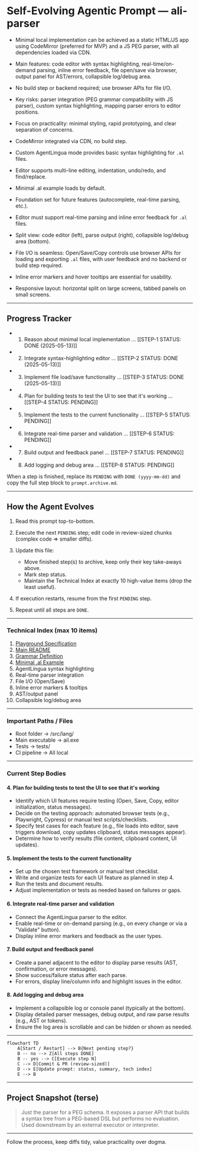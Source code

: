 # Self-Evolving Agentic Prompt — ali-parser

<!--- COMPLETED-STEP SUMMARIES (append most salient take-aways, pitfalls, key decisions) --->

- Minimal local implementation can be achieved as a static HTML/JS app using CodeMirror (preferred for MVP) and a JS PEG parser, with all dependencies loaded via CDN.
- Main features: code editor with syntax highlighting, real-time/on-demand parsing, inline error feedback, file open/save via browser, output panel for AST/errors, collapsible log/debug area.
- No build step or backend required; use browser APIs for file I/O.
- Key risks: parser integration (PEG grammar compatibility with JS parser), custom syntax highlighting, mapping parser errors to editor positions.
- Focus on practicality: minimal styling, rapid prototyping, and clear separation of concerns.

- CodeMirror integrated via CDN, no build step.
- Custom AgentLingua mode provides basic syntax highlighting for `.al` files.
- Editor supports multi-line editing, indentation, undo/redo, and find/replace.
- Minimal .al example loads by default.
- Foundation set for future features (autocomplete, real-time parsing, etc.).

- Editor must support real-time parsing and inline error feedback for `.al` files.
- Split view: code editor (left), parse output (right), collapsible log/debug area (bottom).
- File I/O is seamless: Open/Save/Copy controls use browser APIs for loading and exporting `.al` files, with user feedback and no backend or build step required.
- Inline error markers and hover tooltips are essential for usability.
- Responsive layout: horizontal split on large screens, tabbed panels on small screens.

---

## Progress Tracker

* 1. Reason about minimal local implementation ... [[STEP-1 STATUS: DONE (2025-05-13)]]
* 2. Integrate syntax-highlighting editor ... [[STEP-2 STATUS: DONE (2025-05-13)]]
* 3. Implement file load/save functionality ... [[STEP-3 STATUS: DONE (2025-05-13)]]
* 4. Plan for building tests to test the UI to see that it's working ... [[STEP-4 STATUS: PENDING]]
* 5. Implement the tests to the current functionality ... [[STEP-5 STATUS: PENDING]]
* 6. Integrate real-time parser and validation ... [[STEP-6 STATUS: PENDING]]
* 7. Build output and feedback panel ... [[STEP-7 STATUS: PENDING]]
* 8. Add logging and debug area ... [[STEP-8 STATUS: PENDING]]

When a step is finished, replace its `PENDING` with `DONE (yyyy-mm-dd)` and copy the full step block to `prompt.archive.md`.

---

## How the Agent Evolves

1. Read this prompt top-to-bottom.
2. Execute the next `PENDING` step; edit code in review-sized chunks (complex code => smaller diffs).
3. Update this file:

   * Move finished step(s) to archive, keep only their key take-aways above.
   * Mark step status.
   * Maintain the Technical Index at exactly 10 high-value items (drop the least useful).
4. If execution restarts, resume from the first `PENDING` step.
5. Repeat until all steps are `DONE`.

---

### Technical Index (max 10 items)

1. [Playground Specification](playground/playground-spec.md)
2. [Main README](personalities/formalai.playground/readme.md)
3. [Grammar Definition](src/lang/grammar/grammar.peg)
4. [Minimal .al Example](src/lang/examples/00_super_simple.al)
5. AgentLingua syntax highlighting
6. Real-time parser integration
7. File I/O (Open/Save)
8. Inline error markers & tooltips
9. AST/output panel
10. Collapsible log/debug area

---

### Important Paths / Files

* Root folder        -> /src/lang/
* Main executable    -> ail.exe
* Tests              -> tests/
* CI pipeline        -> All local

---

### Current Step Bodies

#### 4. Plan for building tests to test the UI to see that it's working

* Identify which UI features require testing (Open, Save, Copy, editor initialization, status messages).
* Decide on the testing approach: automated browser tests (e.g., Playwright, Cypress) or manual test scripts/checklists.
* Specify test cases for each feature (e.g., file loads into editor, save triggers download, copy updates clipboard, status messages appear).
* Determine how to verify results (file content, clipboard content, UI updates).

#### 5. Implement the tests to the current functionality

* Set up the chosen test framework or manual test checklist.
* Write and organize tests for each UI feature as planned in step 4.
* Run the tests and document results.
* Adjust implementation or tests as needed based on failures or gaps.

#### 6. Integrate real-time parser and validation

* Connect the AgentLingua parser to the editor.
* Enable real-time or on-demand parsing (e.g., on every change or via a "Validate" button).
* Display inline error markers and feedback as the user types.

#### 7. Build output and feedback panel

* Create a panel adjacent to the editor to display parse results (AST, confirmation, or error messages).
* Show success/failure status after each parse.
* For errors, display line/column info and highlight issues in the editor.

#### 8. Add logging and debug area

* Implement a collapsible log or console panel (typically at the bottom).
* Display detailed parser messages, debug output, and raw parse results (e.g., AST or tokens).
* Ensure the log area is scrollable and can be hidden or shown as needed.

---

```mermaid
flowchart TD
    A[Start / Restart] --> B{Next pending step?}
    B -- no --> Z[All steps DONE]
    B -- yes --> C[Execute step N]
    C --> D[Commit & PR (review-sized)]
    D --> E[Update prompt: status, summary, tech index]
    E --> B
```

---

## Project Snapshot (terse)

> Just the parser for a PEG schema. It exposes a parser API that builds a syntax tree from a PEG-based DSL but performs no evaluation. Used downstream by an external executor or interpreter.

---

Follow the process, keep diffs tidy, value practicality over dogma.
